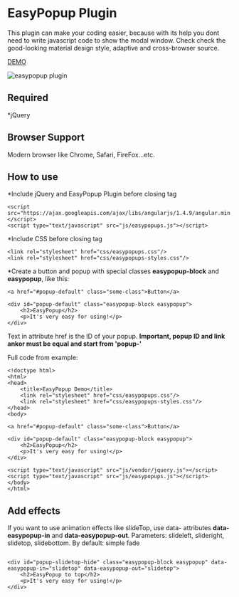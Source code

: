 # EasyPopup Plugin #

This plugin can make your coding easier, because with its help you dont need to write javascript code to show the modal window. Check check the good-looking material design style, adaptive and cross-browser source.

[DEMO](http://plugins.etrange.eu/easypopup/demo.html)

![easypopup plugin](http://plugins.etrange.eu/easypopup/test-easypopup.gif)

## Required ##

*jQuery

## Browser Support 

Modern browser like Chrome, Safari, FireFox...etc.

## How to use ##

*Include jQuery and EasyPopup Plugin before closing tag </body>

```
<script src="https://ajax.googleapis.com/ajax/libs/angularjs/1.4.9/angular.min.js"></script>
<script type="text/javascript" src="js/easypopups.js"></script>

```

*Include CSS before closing tag </head>

```
<link rel="stylesheet" href="css/easypopups.css"/>
<link rel="stylesheet" href="css/easypopups-styles.css"/>

```

*Create a button and popup with special classes <b>easypopup-block</b> and <b>easypopup</b>, like this:

```
<a href="#popup-default" class="some-class">Button</a>

<div id="popup-default" class="easypopup-block easypopup">
    <h2>EasyPopup</h2>
    <p>It's very easy for using!</p>
</div>

```

Text in attribute href is the ID of your popup. <b>Important, popup ID and link ankor must be equal and start from 'popup-'</b>

Full code from example:

```
<!doctype html>
<html>
<head>
    <title>EasyPopup Demo</title>
    <link rel="stylesheet" href="css/easypopups.css"/>
    <link rel="stylesheet" href="css/easypopups-styles.css"/>
</head>
<body>

<a href="#popup-default" class="some-class">Button</a>

<div id="popup-default" class="easypopup-block easypopup">
    <h2>EasyPopup</h2>
    <p>It's very easy for using!</p>
</div>   

<script type="text/javascript" src="js/vendor/jquery.js"></script>
<script type="text/javascript" src="js/easypopups.js"></script>
</body>
</html>

```

## Add effects ##

If you want to use animation effects like slideTop, use data- attributes <b>data-easypopup-in</b> and <b>data-easypopup-out</b>.
Parameters: slideleft, slideright, slidetop, slidebottom. By default: simple fade

```

<div id="popup-slidetop-hide" class="easypopup-block easypopup" data-easypopup-in="slidetop" data-easypopup-out="slidetop">
    <h2>EasyPopup to top</h2>
    <p>It's very easy for using!</p>
</div> 

```




